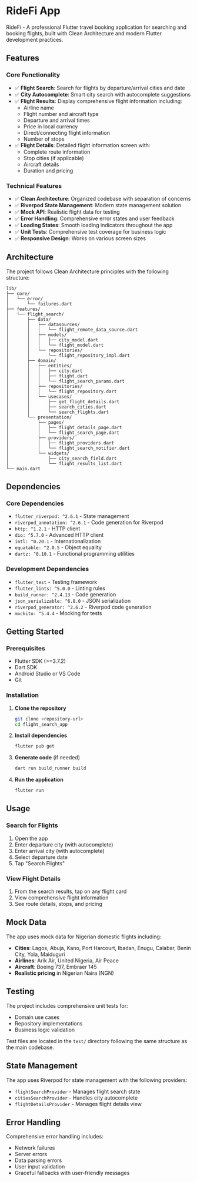 # RideFi App

RideFi - A professional Flutter travel booking application for searching and booking flights, built with Clean Architecture and modern Flutter development practices.

## Features

### Core Functionality
- ✅ **Flight Search**: Search for flights by departure/arrival cities and date
- ✅ **City Autocomplete**: Smart city search with autocomplete suggestions
- ✅ **Flight Results**: Display comprehensive flight information including:
  - Airline name
  - Flight number and aircraft type
  - Departure and arrival times
  - Price in local currency
  - Direct/connecting flight information
  - Number of stops
- ✅ **Flight Details**: Detailed flight information screen with:
  - Complete route information
  - Stop cities (if applicable)
  - Aircraft details
  - Duration and pricing

### Technical Features
- ✅ **Clean Architecture**: Organized codebase with separation of concerns
- ✅ **Riverpod State Management**: Modern state management solution
- ✅ **Mock API**: Realistic flight data for testing
- ✅ **Error Handling**: Comprehensive error states and user feedback
- ✅ **Loading States**: Smooth loading indicators throughout the app
- ✅ **Unit Tests**: Comprehensive test coverage for business logic
- ✅ **Responsive Design**: Works on various screen sizes

## Architecture

The project follows Clean Architecture principles with the following structure:

```
lib/
├── core/
│   └── error/
│       └── failures.dart
├── features/
│   └── flight_search/
│       ├── data/
│       │   ├── datasources/
│       │   │   └── flight_remote_data_source.dart
│       │   ├── models/
│       │   │   ├── city_model.dart
│       │   │   └── flight_model.dart
│       │   └── repositories/
│       │       └── flight_repository_impl.dart
│       ├── domain/
│       │   ├── entities/
│       │   │   ├── city.dart
│       │   │   ├── flight.dart
│       │   │   └── flight_search_params.dart
│       │   ├── repositories/
│       │   │   └── flight_repository.dart
│       │   └── usecases/
│       │       ├── get_flight_details.dart
│       │       ├── search_cities.dart
│       │       └── search_flights.dart
│       └── presentation/
│           ├── pages/
│           │   ├── flight_details_page.dart
│           │   └── flight_search_page.dart
│           ├── providers/
│           │   ├── flight_providers.dart
│           │   └── flight_search_notifier.dart
│           └── widgets/
│               ├── city_search_field.dart
│               └── flight_results_list.dart
└── main.dart
```

## Dependencies

### Core Dependencies
- `flutter_riverpod: ^2.6.1` - State management
- `riverpod_annotation: ^2.6.1` - Code generation for Riverpod
- `http: ^1.2.1` - HTTP client
- `dio: ^5.7.0` - Advanced HTTP client
- `intl: ^0.20.1` - Internationalization
- `equatable: ^2.0.5` - Object equality
- `dartz: ^0.10.1` - Functional programming utilities

### Development Dependencies
- `flutter_test` - Testing framework
- `flutter_lints: ^5.0.0` - Linting rules
- `build_runner: ^2.4.13` - Code generation
- `json_serializable: ^6.8.0` - JSON serialization
- `riverpod_generator: ^2.6.2` - Riverpod code generation
- `mockito: ^5.4.4` - Mocking for tests

## Getting Started

### Prerequisites
- Flutter SDK (>=3.7.2)
- Dart SDK
- Android Studio or VS Code
- Git

### Installation

1. **Clone the repository**
   ```bash
   git clone <repository-url>
   cd flight_search_app
   ```

2. **Install dependencies**
   ```bash
   flutter pub get
   ```

3. **Generate code** (if needed)
   ```bash
   dart run build_runner build
   ```

4. **Run the application**
   ```bash
   flutter run
   ```


## Usage

### Search for Flights
1. Open the app
2. Enter departure city (with autocomplete)
3. Enter arrival city (with autocomplete)
4. Select departure date
5. Tap "Search Flights"

### View Flight Details
1. From the search results, tap on any flight card
2. View comprehensive flight information
3. See route details, stops, and pricing

## Mock Data

The app uses mock data for Nigerian domestic flights including:
- **Cities**: Lagos, Abuja, Kano, Port Harcourt, Ibadan, Enugu, Calabar, Benin City, Yola, Maiduguri
- **Airlines**: Arik Air, United Nigeria, Air Peace
- **Aircraft**: Boeing 737, Embraer 145
- **Realistic pricing** in Nigerian Naira (NGN)

## Testing

The project includes comprehensive unit tests for:
- Domain use cases
- Repository implementations
- Business logic validation

Test files are located in the `test/` directory following the same structure as the main codebase.

## State Management

The app uses Riverpod for state management with the following providers:
- `flightSearchProvider` - Manages flight search state
- `citiesSearchProvider` - Handles city autocomplete
- `flightDetailsProvider` - Manages flight details view

## Error Handling

Comprehensive error handling includes:
- Network failures
- Server errors
- Data parsing errors
- User input validation
- Graceful fallbacks with user-friendly messages

